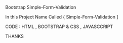 Bootstrap Simple-Form-Validation 

In this Project Name Called { Simple-Form-Validation ]

CODE : HTML , BOOTSTRAP & CSS , JAVASCCRIPT

THANKS 
